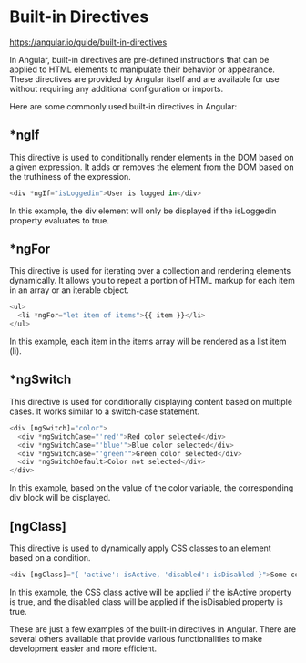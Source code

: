 # Built-in Directives

https://angular.io/guide/built-in-directives

In Angular, built-in directives are pre-defined instructions that can be applied to HTML elements to manipulate their behavior or appearance. These directives are provided by Angular itself and are available for use without requiring any additional configuration or imports.

Here are some commonly used built-in directives in Angular:

## *ngIf
This directive is used to conditionally render elements in the DOM based on a given expression. It adds or removes the element from the DOM based on the truthiness of the expression.

```typescript
<div *ngIf="isLoggedin">User is logged in</div>
```

In this example, the div element will only be displayed if the isLoggedin property evaluates to true.

## *ngFor
This directive is used for iterating over a collection and rendering elements dynamically. It allows you to repeat a portion of HTML markup for each item in an array or an iterable object.

```typescript
<ul>
  <li *ngFor="let item of items">{{ item }}</li>
</ul>
```

In this example, each item in the items array will be rendered as a list item (li).

## *ngSwitch
This directive is used for conditionally displaying content based on multiple cases. It works similar to a switch-case statement.

```typescript
<div [ngSwitch]="color">
  <div *ngSwitchCase="'red'">Red color selected</div>
  <div *ngSwitchCase="'blue'">Blue color selected</div>
  <div *ngSwitchCase="'green'">Green color selected</div>
  <div *ngSwitchDefault>Color not selected</div>
</div>
```
  
In this example, based on the value of the color variable, the corresponding div block will be displayed.

## [ngClass]
This directive is used to dynamically apply CSS classes to an element based on a condition.

```typescript
<div [ngClass]="{ 'active': isActive, 'disabled': isDisabled }">Some content</div>
```

In this example, the CSS class active will be applied if the isActive property is true, and the disabled class will be applied if the isDisabled property is true.

These are just a few examples of the built-in directives in Angular. There are several others available that provide various functionalities to make development easier and more efficient.
